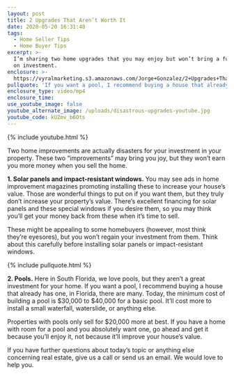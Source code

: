 ```yaml
---
layout: post
title: 2 Upgrades That Aren’t Worth It
date: 2020-05-20 16:31:48
tags:
  - Home Seller Tips
  - Home Buyer Tips
excerpt: >-
  I’m sharing two home upgrades that you may enjoy but won’t bring a full return
  on investment.
enclosure: >-
  https://vyralmarketing.s3.amazonaws.com/Jorge+Gonzalez/2+Upgrades+That+Arent+Worth+It.mp4
pullquote: 'If you want a pool, I recommend buying a house that already has one.'
enclosure_type: video/mp4
enclosure_time:
use_youtube_image: false
youtube_alternate_image: /uploads/disastrous-upgrades-youtube.jpg
youtube_code: kUZmv_b6Ots
---
```


{% include youtube.html %}

Two home improvements are actually disasters for your investment in your property. These two “improvements” may bring you joy, but they won’t earn you more money when you sell the home.

**1\. Solar panels and impact-resistant windows.** You may see ads in home improvement magazines promoting installing these to increase your house’s value. Those are wonderful things to put on if you want them, but they truly don’t increase your property’s value. There’s excellent financing for solar panels and these special windows if you desire them, so you may think you’ll get your money back from these when it’s time to sell.&nbsp;

These might be appealing to some homebuyers (however, most think they’re eyesores), but you won’t regain your investment from them. Think about this carefully before installing solar panels or impact-resistant windows.

{% include pullquote.html %}

**2\. Pools.** Here in South Florida, we love pools, but they aren’t a great investment for your home. If you want a pool, I recommend buying a house that already has one, in Florida, there are many. Today, the minimum cost of building a pool is $30,000 to $40,000 for a basic pool. It’ll cost more to install a small waterfall, waterslide, or anything else.&nbsp;

Properties with pools only sell for $20,000 more at best. If you have a home with room for a pool and you absolutely want one, go ahead and get it because you’ll enjoy it, not because it’ll improve your house’s value.&nbsp;

If you have further questions about today’s topic or anything else concerning real estate, give us a call or send us an email. We would love to help you.